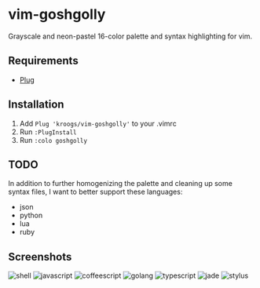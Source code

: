 vim-goshgolly
==========

Grayscale and neon-pastel 16-color palette and syntax highlighting for vim.

Requirements
------------

- [Plug](https://github.com/junegunn/vim-plug)

Installation
------------

  1. Add `Plug 'kroogs/vim-goshgolly'` to your .vimrc
  2. Run `:PlugInstall`
  3. Run `:colo goshgolly`

TODO
----

In addition to further homogenizing the palette and cleaning up some
syntax files, I want to better support these languages:

  - json
  - python
  - lua
  - ruby

Screenshots
-----------

![shell](https://raw.githubusercontent.com/kroogs/kroogs.github.io/master/goshgolly/9.27.10.png)
![javascript](https://raw.githubusercontent.com/kroogs/kroogs.github.io/master/goshgolly/9.31.31.png)
![coffeescript](https://raw.githubusercontent.com/kroogs/kroogs.github.io/master/goshgolly/9.30.37.png)
![golang](https://raw.githubusercontent.com/kroogs/kroogs.github.io/master/goshgolly/9.31.06.png)
![typescript](https://raw.githubusercontent.com/kroogs/kroogs.github.io/master/goshgolly/9.31.19.png)
![jade](https://raw.githubusercontent.com/kroogs/kroogs.github.io/master/goshgolly/9.31.48.png)
![stylus](https://raw.githubusercontent.com/kroogs/kroogs.github.io/master/goshgolly/9.31.56.png)
